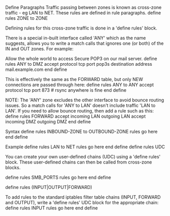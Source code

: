 
Define Paragraphs
Traffic passing between zones is known as cross-zone traffic - eg LAN to NET. These rules are defined in rule paragraphs.
define rules ZONE to ZONE

Defining rules for this cross-zone traffic is done in a 'define rules' block.

There is a special in-built interface called 'ANY' which as the name suggests, allows you to write a match calls that ignores one (or both) of the IN and OUT zones. For example:

Allow the whole world to access Secure POP3 on our mail server.
define rules ANY to DMZ
accept protocol tcp port pop3s destination address mail.example.com
end define

This is effectively the same as the FORWARD table, but only NEW connections are passed through here:
define rules ANY to ANY
accept protocol tcp port 873 # rsync anywhere is fine
end define

NOTE: The 'ANY' zone excludes the other interface to avoid bounce routing issues. So a match calls for 'ANY to LAN' doesn't include traffic 'LAN to LAN'. If you need to allow bounce routing, then add a rule such as this:
define rules FORWARD
accept incoming LAN outgoing LAN
accept incoming DMZ outgoing DMZ
end define

Syntax
define rules INBOUND-ZONE to OUTBOUND-ZONE
rules go here
end define

Example
define rules LAN to NET
rules go here
end define
define rules UDC

You can create your own user-defined chains (UDC) using a 'define rules' block. These user-defined chains can then be called from cross-zone blocks.

define rules SMB_PORTS
rules go here
end define

define rules (INPUT|OUTPUT|FORWARD)

To add rules to the standard iptables filter table chains (INPUT, FORWARD and OUTPUT), write a 'define rules' UDC block for the appropriate chain:
define rules INPUT
rules go here
end define

